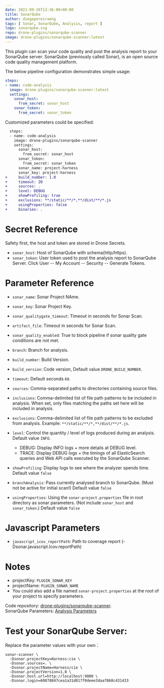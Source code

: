 ```yaml
---
date: 2021-09-26T13:36:00+00:00
title: SonarQube
author: diegopereiraeng
tags: [ Sonar, SonarQube, Analysis, report ]
logo: sonarqube.svg
repo: drone-plugins/sonarqube-scanner
image: drone-plugins/sonarqube-scanner:latest
---
```


This plugin can scan your code quality and post the analysis report to your SonarQube server. SonarQube (previously called Sonar), is an open source code quality management platform.

The below pipeline configuration demonstrates simple usage:

```yaml
steps:
- name: code-analysis
  image: drone-plugins/sonarqube-scanner:latest
  settings:
    sonar_host:
      from_secret: sonar_host
    sonar_token:
      from_secret: sonar_token
```

Customized parameters could be specified:

```diff
  steps:
  - name: code-analysis
    image: drone-plugins/sonarqube-scanner
    settings:
      sonar_host:
        from_secret: sonar_host
      sonar_token:
        from_secret: sonar_token
      sonar_name: project-harness
      sonar_key: project-harness
+     build_number: 1.0
+     timeout: 20
+     sources: .
+     level: DEBUG
+     showProfiling: true
+     exclusions: **/static/**/*,**/dist/**/*.js
+     usingProperties: false
+     binaries: .
```

# Secret Reference

Safety first, the host and token are stored in Drone Secrets.
* `sonar_host`: Host of SonarQube with schema(http/https).
* `sonar_token`: User token used to post the analysis report to SonarQube Server. Click User -- My Account -- Security -- Generate Tokens.


# Parameter Reference

* `sonar_name`: Sonar Project NAme.
* `sonar_key`: Sonar Project Key.
* `sonar_qualitygate_timeout`: Timeout in seconds for Sonar Scan.
* `artifact_file`: Timeout in seconds for Sonar Scan.
* `sonar_quality_enabled`: True to block pipeline if sonar quality gate conditions are not met.
* `branch`: Branch for analysis.
* `build_number`: Build Version.

* `build_version`: Code version, Default value `DRONE_BUILD_NUMBER`.
* `timeout`: Default seconds `60`.
* `sources`: Comma-separated paths to directories containing source files. 
* `inclusions`: Comma-delimited list of file path patterns to be included in analysis. When set, only files matching the paths set here will be included in analysis.
* `exclusions`: Comma-delimited list of file path patterns to be excluded from analysis. Example: `**/static/**/*,**/dist/**/*.js`.
* `level`: Control the quantity / level of logs produced during an analysis. Default value `INFO`. 
    * DEBUG: Display INFO logs + more details at DEBUG level.
    * TRACE: Display DEBUG logs + the timings of all ElasticSearch queries and Web API calls executed by the SonarQube Scanner.
* `showProfiling`: Display logs to see where the analyzer spends time. Default value `false`
* `branchAnalysis`: Pass currently analysed branch to SonarQube. (Must not be active for initial scan!) Default value `false`


* `usingProperties`: Using the `sonar-project.properties` file in root directory as sonar parameters. (Not include `sonar_host` and
`sonar_token`.) Default value `false`






# Javascript Parameters

* `javascript_icov_reportPath`: Path to coverage report (-Dsonar.javascript.lcov.reportPath)

# Notes

* projectKey: `PLUGIN_SONAR_KEY`
* projectName: `PLUGIN_SONAR_NAME`
* You could also add a file named `sonar-project.properties` at the root of your project to specify parameters.

Code repository: [drone-plugins/sonarqube-scanner](https://github.com/drone-plugins/sonarqube-scanner).  
SonarQube Parameters: [Analysis Parameters](https://docs.sonarqube.org/display/SONAR/Analysis+Parameters)

# Test your SonarQube Server:

Replace the parameter values with your own：

```commandline
sonar-scanner \
  -Dsonar.projectKey=Harness:cie \
  -Dsonar.sources=. \
  -Dsonar.projectName=Harness/cie \
  -Dsonar.projectVersion=1.0 \
  -Dsonar.host.url=http://localhost:9000 \
  -Dsonar.login=60878847cea1a31d817f0deee3daa7868c431433
```
